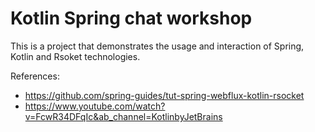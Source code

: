 # Kotlin Spring chat workshop
This is a project that demonstrates the usage and interaction of Spring, Kotlin and Rsoket technologies.

References:

- https://github.com/spring-guides/tut-spring-webflux-kotlin-rsocket
- https://www.youtube.com/watch?v=FcwR34DFqIc&ab_channel=KotlinbyJetBrains